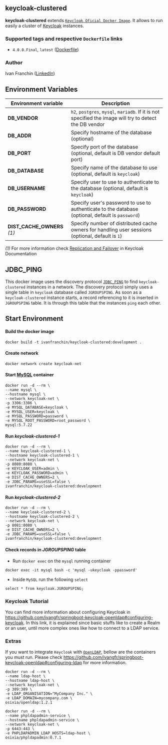 ## keycloak-clustered

**keycloak-clustered** extends [`Keycloak Oficial Docker Image`](https://hub.docker.com/r/jboss/keycloak). It allows to run easily a cluster of [Keycloak](https://www.keycloak.org) instances.

### Supported tags and respective `Dockerfile` links

- `4.0.0.Final`, `latest` ([Dockerfile](https://github.com/ivangfr/keycloak-clustered/blob/master/Dockerfile))

### Author

Ivan Franchin ([LinkedIn](https://www.linkedin.com/in/ivanfranchin))

## Environment Variables

|Environment variable|Description|
|---|---|
|**DB_VENDOR**|`h2`, `postgres`, `mysql`, `mariadb`. If it is not specified the image will try to detect the DB vendor|
|**DB_ADDR**|Specify hostname of the database (optional)|
|**DB_PORT**|Specify port of the database (optional, default is DB vendor default port)|
|**DB_DATABASE**|Specify name of the database to use (optional, default is `keycloak`)|
|**DB_USERNAME**|Specify user to use to authenticate to the database (optional, default is `keycloak`)|
|**DB_PASSWORD**|Specify user's password to use to authenticate to the database (optional, default is `password`)|
|**DIST_CACHE_OWNERS** _(1)_|Specify number of distributed cache owners for handling user sessions (optional, default is `1`)|

_(1)_ For more information check [Replication and Failover](https://www.keycloak.org/docs/latest/server_installation/index.html#replication-and-failover) in Keycloak Documentation

## JDBC_PING

This docker image uses the discovery protocol [`JDBC_PING`](https://developer.jboss.org/wiki/JDBCPING) to find `keycloak-clustered` instances in a network. The discovery protocol simply uses a single table in `keycloak` database called `JGROUPSPING`. As soon as a `keycloak-clustered` instance starts, a record referencing to it is inserted in `JGROUPSPING` table. It is through this table that the instances `ping` each other.

## Start Environment

#### Build the docker image
```
docker build -t ivanfranchin/keycloak-clustered:development .
```

#### Create network
```
docker network create keycloak-net
```

#### Start [MySQL](https://hub.docker.com/_/mysql) container
```
docker run -d --rm \
--name mysql \
--hostname mysql \
--network keycloak-net \
-p 3306:3306 \
-e MYSQL_DATABASE=keycloak \
-e MYSQL_USER=keycloak \
-e MYSQL_PASSWORD=password \
-e MYSQL_ROOT_PASSWORD=root_password \
mysql:5.7.22
```

#### Run _keycloak-clustered-1_
```
docker run -d --rm \
--name keycloak-clustered-1 \
--hostname keycloak-clustered-1 \
--network keycloak-net \
-p 8080:8080 \
-e KEYCLOAK_USER=admin \
-e KEYCLOAK_PASSWORD=admin \
-e DIST_CACHE_OWNERS=2 \
-e JDBC_PARAMS=useSSL=false \
ivanfranchin/keycloak-clustered:development
```

#### Run _keycloak-clustered-2_
```
docker run -d --rm \
--name keycloak-clustered-2 \
--hostname keycloak-clustered-2 \
--network keycloak-net \
-p 8081:8080 \
-e DIST_CACHE_OWNERS=2 \
-e JDBC_PARAMS=useSSL=false \
ivanfranchin/keycloak-clustered:development
```

#### Check records in _JGROUPSPING_ table

- Run `docker exec` on the `mysql` running container
```
docker exec -it mysql bash -c 'mysql -ukeycloak -ppassword'
```

- Inside `MySQL` run the following `select`
```
select * from keycloak.JGROUPSPING;
```

### Keycloak Tutorial

You can find more information about configuring Keycloak in https://github.com/ivangfr/springboot-keycloak-openldap#configuring-keycloak. In this link, it is explained since basic stuffs like to create a Realm or an user, until more complex ones like how to connect to a LDAP service.

### Extras

If you want to integrate `Keycloak` with [`OpenLDAP`](https://www.openldap.org), bellow are the containers you must run. Please check https://github.com/ivangfr/springboot-keycloak-openldap#configuring-ldap for more information.

```
docker run -d --rm \
--name ldap-host \
--hostname ldap-host \
--network keycloak-net \
-p 389:389 \
-e LDAP_ORGANISATION="MyCompany Inc." \
-e LDAP_DOMAIN=mycompany.com \
osixia/openldap:1.2.1

docker run -d --rm \
--name phpldapadmin-service \
--hostname phpldapadmin-service \
--network keycloak-net \
-p 6443:443 \
-e PHPLDAPADMIN_LDAP_HOSTS=ldap-host \
osixia/phpldapadmin:0.7.1
```